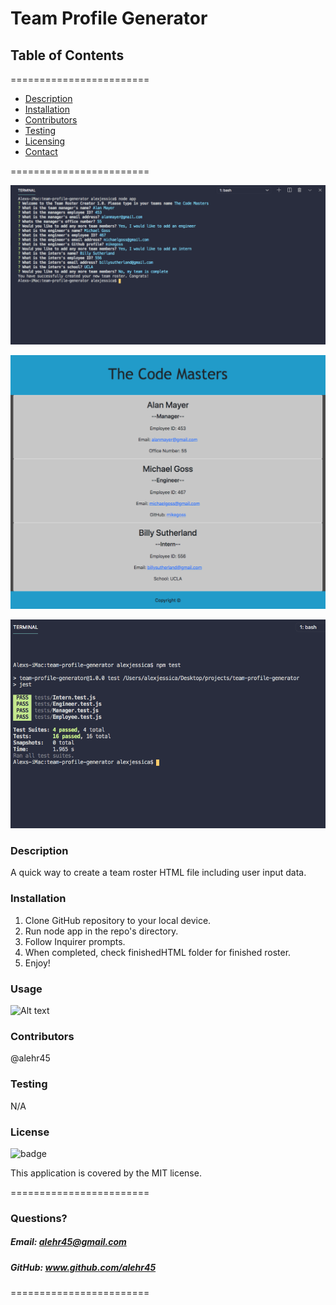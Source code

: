 
# Team Profile Generator


## **Table of Contents**
========================
* [Description](#description)
* [Installation](#installation)
* [Contributors](#contributors)
* [Testing](#Testing)
* [Licensing](#Licenses)
* [Contact](#questions)

========================

![Alt text](/screenshot1.png?raw=true "Optional Title")

![Alt text](/screenshot2.png?raw=true "Optional Title")

![Alt text](/screenshot3.png?raw=true "Optional Title")

### **Description**  
A quick way to create a team roster HTML file including user input data.

### **Installation**  
1. Clone GitHub repository to your local device. 
2. Run node app in the repo's directory. 
3. Follow Inquirer prompts. 
4. When completed, check finishedHTML folder for finished roster.
5. Enjoy!

### **Usage**  
![Alt text](/relative/path/to/img.jpg?raw=true "Optional Title")


### **Contributors**  
@alehr45

### **Testing**  
N/A

### **License**  
![badge](https://img.shields.io/badge/license-MIT-brightgreen)  

This application is covered by the MIT license. 

========================

### Questions?
##### Email: alehr45@gmail.com
##### GitHub: www.github.com/alehr45  

========================
